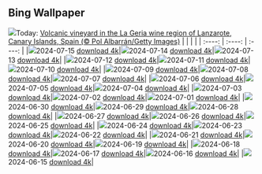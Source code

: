 ## Bing Wallpaper
![](./wallpaper/2024-07-15.jpg)Today: [Volcanic vineyard in the La Geria wine region of Lanzarote, Canary Islands, Spain (© Pol Albarrán/Getty Images)](./wallpaper/2024-07-15.jpg)
|      |      |      |
| :----: | :----: | :----: |
|![](./wallpaper/2024-07-15_sm.jpg)2024-07-15 [download 4k](./wallpaper/2024-07-15.jpg)|![](./wallpaper/2024-07-14_sm.jpg)2024-07-14 [download 4k](./wallpaper/2024-07-14.jpg)|![](./wallpaper/2024-07-13_sm.jpg)2024-07-13 [download 4k](./wallpaper/2024-07-13.jpg)|
|![](./wallpaper/2024-07-12_sm.jpg)2024-07-12 [download 4k](./wallpaper/2024-07-12.jpg)|![](./wallpaper/2024-07-11_sm.jpg)2024-07-11 [download 4k](./wallpaper/2024-07-11.jpg)|![](./wallpaper/2024-07-10_sm.jpg)2024-07-10 [download 4k](./wallpaper/2024-07-10.jpg)|
|![](./wallpaper/2024-07-09_sm.jpg)2024-07-09 [download 4k](./wallpaper/2024-07-09.jpg)|![](./wallpaper/2024-07-08_sm.jpg)2024-07-08 [download 4k](./wallpaper/2024-07-08.jpg)|![](./wallpaper/2024-07-07_sm.jpg)2024-07-07 [download 4k](./wallpaper/2024-07-07.jpg)|
|![](./wallpaper/2024-07-06_sm.jpg)2024-07-06 [download 4k](./wallpaper/2024-07-06.jpg)|![](./wallpaper/2024-07-05_sm.jpg)2024-07-05 [download 4k](./wallpaper/2024-07-05.jpg)|![](./wallpaper/2024-07-04_sm.jpg)2024-07-04 [download 4k](./wallpaper/2024-07-04.jpg)|
|![](./wallpaper/2024-07-03_sm.jpg)2024-07-03 [download 4k](./wallpaper/2024-07-03.jpg)|![](./wallpaper/2024-07-02_sm.jpg)2024-07-02 [download 4k](./wallpaper/2024-07-02.jpg)|![](./wallpaper/2024-07-01_sm.jpg)2024-07-01 [download 4k](./wallpaper/2024-07-01.jpg)|
|![](./wallpaper/2024-06-30_sm.jpg)2024-06-30 [download 4k](./wallpaper/2024-06-30.jpg)|![](./wallpaper/2024-06-29_sm.jpg)2024-06-29 [download 4k](./wallpaper/2024-06-29.jpg)|![](./wallpaper/2024-06-28_sm.jpg)2024-06-28 [download 4k](./wallpaper/2024-06-28.jpg)|
|![](./wallpaper/2024-06-27_sm.jpg)2024-06-27 [download 4k](./wallpaper/2024-06-27.jpg)|![](./wallpaper/2024-06-26_sm.jpg)2024-06-26 [download 4k](./wallpaper/2024-06-26.jpg)|![](./wallpaper/2024-06-25_sm.jpg)2024-06-25 [download 4k](./wallpaper/2024-06-25.jpg)|
|![](./wallpaper/2024-06-24_sm.jpg)2024-06-24 [download 4k](./wallpaper/2024-06-24.jpg)|![](./wallpaper/2024-06-23_sm.jpg)2024-06-23 [download 4k](./wallpaper/2024-06-23.jpg)|![](./wallpaper/2024-06-22_sm.jpg)2024-06-22 [download 4k](./wallpaper/2024-06-22.jpg)|
|![](./wallpaper/2024-06-21_sm.jpg)2024-06-21 [download 4k](./wallpaper/2024-06-21.jpg)|![](./wallpaper/2024-06-20_sm.jpg)2024-06-20 [download 4k](./wallpaper/2024-06-20.jpg)|![](./wallpaper/2024-06-19_sm.jpg)2024-06-19 [download 4k](./wallpaper/2024-06-19.jpg)|
|![](./wallpaper/2024-06-18_sm.jpg)2024-06-18 [download 4k](./wallpaper/2024-06-18.jpg)|![](./wallpaper/2024-06-17_sm.jpg)2024-06-17 [download 4k](./wallpaper/2024-06-17.jpg)|![](./wallpaper/2024-06-16_sm.jpg)2024-06-16 [download 4k](./wallpaper/2024-06-16.jpg)|
|![](./wallpaper/2024-06-15_sm.jpg)2024-06-15 [download 4k](./wallpaper/2024-06-15.jpg)|